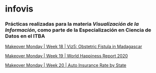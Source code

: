 # infovis

### Prácticas realizadas para la materia *Visualización de la Información*, como parte de la Especialización en Ciencia de Datos en el ITBA

[Makeover Monday | Week 18 | Viz5: Obstetric Fistula in Madagascar](https://altromondo.github.io/infovis/mmweek18.html)

[Makeover Monday | Week 19 | World Happiness Report 2020](https://altromondo.github.io/infovis/mmweek19.html)

[Makeover Monday | Week 20 | Auto Insurance Rate by State](https://bl.ocks.org/altromondo/acbad0d5187be144b0266672eaa91a79)


